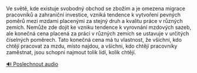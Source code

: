 
Ve světě, kde existuje svobodný obchod se zbožím a je omezena migrace pracovníků a zahraniční investice, vzniká tendence k vytvoření pevných poměrů mezi mzdami placenými za stejný druh a kvalitu práce v různých zemích. Nemůže zde dojít ke vzniku tendence k vyrovnání mzdových sazeb, ale konečná cena placená za práci v různých zemích se ustavuje v určitých číselných poměrech. Tato konečná cena má tu vlastnost, že všichni, kdo chtějí pracovat za mzdu, místo najdou, a všichni, kdo chtějí pracovníky zaměstnat, jsou schopni najmout tolik lidí, kolik chtějí.

[🔊 Poslechnout audio](/data/7-paragraphs/audio/chapter_149/para_002-Ve-svt-kde-existuje-svobodn-obchod-se-zbom-a.mp3)
